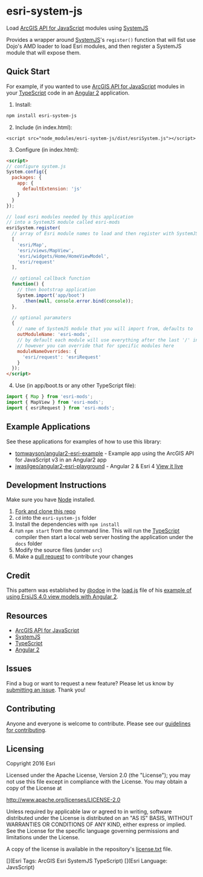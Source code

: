 # esri-system-js
Load [ArcGIS API for JavaScript] modules using [SystemJS]

Provides a wrapper around [SystemJS]'s `register()` function
that will fist use Dojo's AMD loader to load Esri modules,
and then register a SystemJS module that will expose them.

## Quick Start
For example, if you wanted to use [ArcGIS API for JavaScript] modules in your [TypeScript] code in an [Angular 2] application.

1) Install:
```bash
npm install esri-system-js
```

2) Include (in index.html):
```
<script src="node_modules/esri-system-js/dist/esriSystem.js"></script>
```

3) Configure (in index.html):
```html
<script>
// configure system.js
System.config({
  packages: {
    app: {
      defaultExtension: 'js'
    }
  }
});

// load esri modules needed by this application
// into a SystemJS module called esri-mods
esriSystem.register(
  // array of Esri module names to load and then register with SystemJS
  [
    'esri/Map',
    'esri/views/MapView',
    'esri/widgets/Home/HomeViewModel',
    'esri/request'
  ],

  // optional callback function
  function() {
    // then bootstrap application
    System.import('app/boot')
      .then(null, console.error.bind(console));
  },

  // optional paramaters
  {
    // name of SystemJS module that you will import from, defaults to 'esri'
    outModuleName: 'esri-mods',
    // by default each module will use everything after the last '/' in their name
    // however you can override that for specific modules here
    moduleNameOverrides: {
      'esri/request': 'esriRequest'
    }
  });
</script>
```

4) Use (in app/boot.ts or any other TypeScript file):
```js
import { Map } from 'esri-mods';
import { MapView } from 'esri-mods';
import { esriRequest } from 'esri-mods';
```

## Example Applications
See these applications for examples of how to use this library:
- [tomwayson/angular2-esri-example](https://github.com/tomwayson/angular2-esri-example) - Example app using the ArcGIS API for JavaScript v3 in an Angular2 app
- [jwasilgeo/angular2-esri-playground](https://github.com/jwasilgeo/angular2-esri-playground) - Angular 2 & Esri 4 [View it live](http://jwasilgeo.github.io/angular2-esri-playground/)

## Development Instructions

Make sure you have [Node](http://nodejs.org/) installed.

1. [Fork and clone this repo](https://help.github.com/articles/fork-a-repo)
2. `cd` into the `esri-system-js` folder
3. Install the dependencies with `npm install`
4. run `npm start` from the command line. This will run the [TypeScript] compiler then start a local web server hosting the application under the `docs` folder
5. Modify the source files (under `src`)
6. Make a [pull request](https://help.github.com/articles/creating-a-pull-request) to contribute your changes

## Credit
This pattern was established by [@odoe](https://github.com/odoe/) in the [load.js](https://github.com/odoe/esrijs4-vm-angular2/blob/d309f546d1d183064e4b60d69ba88e9047ebc26c/app/load.ts) file of his [example of using ErsiJS 4.0 view models with Angular 2](https://github.com/odoe/esrijs4-vm-angular2).

## Resources
* [ArcGIS API for JavaScript]
* [SystemJS]
* [TypeScript]
* [Angular 2]

[TypeScript]:http://www.typescriptlang.org/
[SystemJS]:https://github.com/systemjs/systemjs
[ArcGIS API for JavaScript]:https://developers.arcgis.com/javascript/
[Angular 2]:https://angular.io/

## Issues

Find a bug or want to request a new feature?  Please let us know by [submitting an issue](https://github.com/esri/esri-system-js/issues).  Thank you!

## Contributing

Anyone and everyone is welcome to contribute. Please see our [guidelines for contributing](https://github.com/Esri/esri-system-js/blob/master/CONTRIBUTING.md).

## Licensing
Copyright 2016 Esri

Licensed under the Apache License, Version 2.0 (the "License");
you may not use this file except in compliance with the License.
You may obtain a copy of the License at

   http://www.apache.org/licenses/LICENSE-2.0

Unless required by applicable law or agreed to in writing, software
distributed under the License is distributed on an "AS IS" BASIS,
WITHOUT WARRANTIES OR CONDITIONS OF ANY KIND, either express or implied.
See the License for the specific language governing permissions and
limitations under the License.

A copy of the license is available in the repository's [license.txt](https://raw.github.com/Esri/esri-system-js/master/LICENSE) file.

[](Esri Tags: ArcGIS Esri SystemJS TypeScript)
[](Esri Language: JavsScript)
